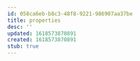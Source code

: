 ```yaml
---
id: 058ca6eb-b8c3-48f8-9221-986907aa37be
title: properties
desc: ''
updated: 1618573870891
created: 1618573870891
stub: true
---
```


